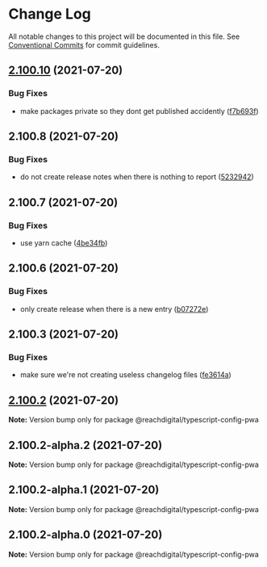 # Change Log

All notable changes to this project will be documented in this file.
See [Conventional Commits](https://conventionalcommits.org) for commit guidelines.

## [2.100.10](https://github.com/ho-nl/m2-pwa/compare/@reachdigital/typescript-config-pwa@2.100.9...@reachdigital/typescript-config-pwa@2.100.10) (2021-07-20)


### Bug Fixes

* make packages private so they dont get published accidently ([f7b693f](https://github.com/ho-nl/m2-pwa/commit/f7b693ff6a4d232d0871f6a68922d14678853a96))





## 2.100.8 (2021-07-20)


### Bug Fixes

* do not create release notes when there is nothing to report ([5232942](https://github.com/ho-nl/m2-pwa/commit/523294290408f822f40f1f3fec19bbcf825f6526))





## 2.100.7 (2021-07-20)


### Bug Fixes

* use yarn cache ([4be34fb](https://github.com/ho-nl/m2-pwa/commit/4be34fbb56cf528ba346de0cbe2c32d102b9960b))





## 2.100.6 (2021-07-20)


### Bug Fixes

* only create release when there is a new entry ([b07272e](https://github.com/ho-nl/m2-pwa/commit/b07272e4e74ee0bec3677e35ce3ee7e02231971a))





## 2.100.3 (2021-07-20)


### Bug Fixes

* make sure we're not creating useless changelog files ([fe3614a](https://github.com/ho-nl/m2-pwa/commit/fe3614a8480c7f1c68d673da2bb84805112a6643))





## [2.100.2](https://github.com/ho-nl/m2-pwa/compare/@reachdigital/typescript-config-pwa@2.100.2-alpha.2...@reachdigital/typescript-config-pwa@2.100.2) (2021-07-20)

**Note:** Version bump only for package @reachdigital/typescript-config-pwa





## 2.100.2-alpha.2 (2021-07-20)

**Note:** Version bump only for package @reachdigital/typescript-config-pwa





## 2.100.2-alpha.1 (2021-07-20)

**Note:** Version bump only for package @reachdigital/typescript-config-pwa





## 2.100.2-alpha.0 (2021-07-20)

**Note:** Version bump only for package @reachdigital/typescript-config-pwa
